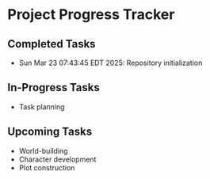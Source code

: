 # Project Progress Tracker

## Completed Tasks
- Sun Mar 23 07:43:45 EDT 2025: Repository initialization

## In-Progress Tasks
- Task planning

## Upcoming Tasks
- World-building
- Character development
- Plot construction
